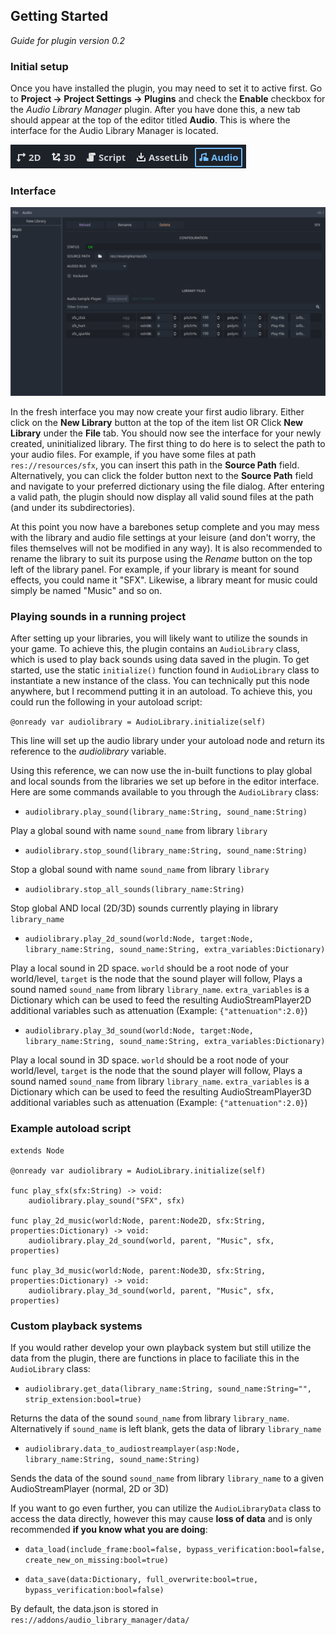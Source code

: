 ## Getting Started

*Guide for plugin version 0.2*

### Initial setup

Once you have installed the plugin, you may need to set it to active first. Go to **Project -> Project Settings -> Plugins** and check the **Enable** checkbox for the *Audio Library Manager* plugin.
After you have done this, a new tab should appear at the top of the editor titled **Audio**. This is where the interface for the Audio Library Manager is located.

![Getting Started](getting_started_1.png)

### Interface

![Getting Started](getting_started_2.png)

In the fresh interface you may now create your first audio library. Either click on the **New Library** button at the top of the item list OR Click **New Library** under the **File** tab.
You should now see the interface for your newly created, uninitialized library. The first thing to do here is to select the path to your audio files. For example, if you have some files at path `res://resources/sfx`, you can insert this path in the **Source Path** field. Alternatively, you can click the folder button next to the **Source Path** field and navigate to your preferred dictionary using the file dialog.
After entering a valid path, the plugin should now display all valid sound files at the path (and under its subdirectories). 

At this point you now have a barebones setup complete and you may mess with the library and audio file settings at your leisure (and don't worry, the files themselves will not be modified in any way). It is also recommended to rename the library to suit its purpose using the *Rename* button on the top left of the library panel. For example, if your library is meant for sound effects, you could name it "SFX". Likewise, a library meant for music could simply be named "Music" and so on.

### Playing sounds in a running project

After setting up your libraries, you will likely want to utilize the sounds in your game. To achieve this, the plugin contains an `AudioLibrary` class, which is used to play back sounds using data saved in the plugin.
To get started, use the static `initialize()` function found in `AudioLibrary` class to instantiate a new instance of the class. You can technically put this node anywhere, but I recommend putting it in an autoload. To achieve this, you could run the following in your autoload script:

`@onready var audiolibrary = AudioLibrary.initialize(self)`

This line will set up the audio library under your autoload node and return its reference to the *audiolibrary* variable.

Using this reference, we can now use the in-built functions to play global and local sounds from the libraries we set up before in the editor interface. Here are some commands available to you through the `AudioLibrary` class:

- `audiolibrary.play_sound(library_name:String, sound_name:String)`
  
Play a global sound with name `sound_name` from library `library`

- `audiolibrary.stop_sound(library_name:String, sound_name:String)`
  
Stop a global sound with name `sound_name` from library `library`

- `audiolibrary.stop_all_sounds(library_name:String)`
  
Stop global AND local (2D/3D) sounds currently playing in library `library_name`

- `audiolibrary.play_2d_sound(world:Node, target:Node, library_name:String, sound_name:String, extra_variables:Dictionary)`
  
Play a local sound in 2D space. `world` should be a root node of your world/level, `target` is the node that the sound player will follow, Plays a sound named `sound_name` from library `library_name`. `extra_variables` is a Dictionary which can be used to feed the resulting AudioStreamPlayer2D additional variables such as attenuation (Example: `{"attenuation":2.0}`)

- `audiolibrary.play_3d_sound(world:Node, target:Node, library_name:String, sound_name:String, extra_variables:Dictionary)`
  
Play a local sound in 3D space. `world` should be a root node of your world/level, `target` is the node that the sound player will follow, Plays a sound named `sound_name` from library `library_name`. `extra_variables` is a Dictionary which can be used to feed the resulting AudioStreamPlayer3D additional variables such as attenuation (Example: `{"attenuation":2.0}`)

### Example autoload script

```
extends Node

@onready var audiolibrary = AudioLibrary.initialize(self)

func play_sfx(sfx:String) -> void:
	audiolibrary.play_sound("SFX", sfx)
	
func play_2d_music(world:Node, parent:Node2D, sfx:String, properties:Dictionary) -> void:
	audiolibrary.play_2d_sound(world, parent, "Music", sfx, properties)
	
func play_3d_music(world:Node, parent:Node3D, sfx:String, properties:Dictionary) -> void:
	audiolibrary.play_3d_sound(world, parent, "Music", sfx, properties)
```

### Custom playback systems
If you would rather develop your own playback system but still utilize the data from the plugin, there are functions in place to faciliate this in the `AudioLibrary` class:

- `audiolibrary.get_data(library_name:String, sound_name:String="", strip_extension:bool=true)`
  
Returns the data of the sound `sound_name` from library `library_name`. Alternatively if `sound_name` is left blank, gets the data of library `library_name`

- `audiolibrary.data_to_audiostreamplayer(asp:Node, library_name:String, sound_name:String)`
  
Sends the data of the sound `sound_name` from library `library_name` to a given AudioStreamPlayer (normal, 2D or 3D)

If you want to go even further, you can utilize the `AudioLibraryData` class to access the data directly, however this may cause **loss of data** and is only recommended **if you know what you are doing**:

- `data_load(include_frame:bool=false, bypass_verification:bool=false, create_new_on_missing:bool=true)`
  
- `data_save(data:Dictionary, full_overwrite:bool=true, bypass_verification:bool=false)`  

By default, the data.json is stored in `res://addons/audio_library_manager/data/`

